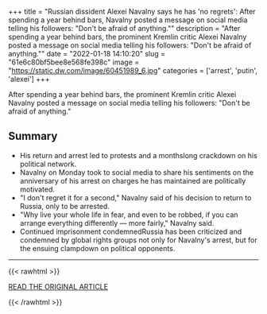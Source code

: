 +++
title = "Russian dissident Alexei Navalny says he has 'no regrets': After spending a year behind bars, Navalny posted a message on social media telling his followers: \"Don't be afraid of anything.\""
description = "After spending a year behind bars, the prominent Kremlin critic Alexei Navalny posted a message on social media telling his followers: \"Don't be afraid of anything.\""
date = "2022-01-18 14:10:20"
slug = "61e6c80bf5bee8e568fe398c"
image = "https://static.dw.com/image/60451989_6.jpg"
categories = ['arrest', 'putin', 'alexei']
+++

After spending a year behind bars, the prominent Kremlin critic Alexei Navalny posted a message on social media telling his followers: \"Don't be afraid of anything.\"

## Summary

- His return and arrest led to protests and a monthslong crackdown on his political network.
- Navalny on Monday took to social media to share his sentiments on the anniversary of his arrest on charges he has maintained are politically motivated.
- "I don't regret it for a second," Navalny said of his decision to return to Russia, only to be arrested.
- "Why live your whole life in fear, and even to be robbed, if you can arrange everything differently — more fairly," Navalny said.
- Continued imprisonment condemnedRussia has been criticized and condemned by global rights groups not only for Navalny's arrest, but for the ensuing clampdown on political opponents.

---

{{< rawhtml >}}
  <p class="article-category">
    <a target="_blank" href="https://www.dw.com/en/alexei-navalny-says-he-has-no-regrets-1-year-since-arrest/a-60451223">READ THE ORIGINAL ARTICLE</a>
  </p>
{{< /rawhtml >}}
